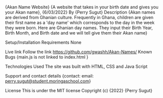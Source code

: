 {Akan Name Website}
{A website that takes in your birth date and gives you your Akan name}, {6/03/2022}
By {Perry Sugut}
Description
{Akan names are derived from Ghanian culture. Frequently in Ghana, children are given their first name as a 'day name' which corresponds to the day in the week they were born. Here are Ghanian day names. They input their Birth Year, Birth Month, and Birth date and we will tell give them their Akan name}

Setup/Installation Requirements
None

Live link
Follow the link https://github.com/gwashh/Akan-Names/
Known Bugs
{main.js is not linked to index.html }

Technologies Used
The site was built with HTML, CSS and Java Script

Support and contact details
{contact: email: perry.sugut@student.moringaschool.com}

License
This is under the MIT license Copyright (c) {2022} {Perry Sugut}

